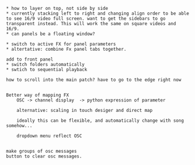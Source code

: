 
    * how to layer on top, not side by side
    * currently stacking left to right and changing align order to be able to see 16/9 video full screen. want to get the sidebars to go transparent instead. This will work the same on square videos and 16/9. 
    * can panels be a floating window? 

    * switch to active FX for panel parameters 
    * altertative: combine Fx panel tabs together. 

    add to front panel
    * switch folders automatically 
    * swtich to sequential playback

    how to scroll into the main patch? have to go to the edge right now


    Better way of mapping FX
        OSC -> channel display  -> python expression of parameter

        alternative: scaling in touch desiger and direct map

        ideally this can be flexible, and automatically change with song somehow...

        dropdown menu reflect OSC 

    
    make groups of osc messages
    button to clear osc messages. 